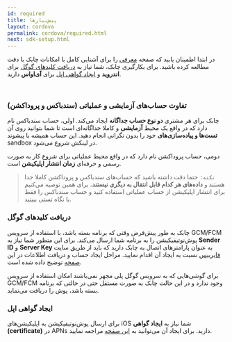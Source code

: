 ```yaml
---
id: required
title: پیش‌نیازها
layout: cordova
permalink: cordova/required.html
next: sdk-setup.html
---
```


در ابتدا اطمینان یابید که صفحه [معرفی](/cordova/introducing.html) را برای آشنایی کامل با امکانات چابک با دقت مطالعه کرده باشید. برای بکارگیری چابک، شما نیاز به [دریافت کلیدهای گوگل](/cordova/required.html#دریافت-کلیدهای-گوگل-برای-پوشنوتیفیکیشن-اندروید) برای **اندروید** و [ایجاد گواهی اپل](/cordova/required.html#ایجاد-گواهی-اپل-برای-پوشنوتیفیکیشن-آی‌اواس) برای **آی‌اواس** دارید.

<Br>

### تفاوت حساب‌های آزمایشی و عملیاتی (سندباکس و پروداکشن)

چابک برای هر مشتری **دو نوع حساب جداگانه** ایجاد می‌کند. اولی، حساب سندباکس نام دارد که در واقع یک محیط **آزمایشی** و کاملا جداگانه‌ای است تا شما بتوانید روی آن **تست‌ها و پیاده‌سازی‌های** خود را بدون نگرانی انجام دهید. این حساب همیشه با پیشوند sandbox در لینکش  شروع می‌شود.

دومی، حساب پروداکشن نام دارد که در واقع محیط عملیاتی برای شروع کار به صورت رسمی و حرفه‌ای **زمان انتشار اپلیکیشن** است. 

>`نکته:` حتما دقت داشته باشید که حساب‌های سندباکس و پروداکشن کاملا جدا هستند و **داده‌های هر کدام قابل انتقال به دیگری نیستند.** برای همین توصیه می‌کنیم برای انتشار اپلیکیشن از حساب عملیاتی استفاده کنید و حساب سندباکس را فقط با نگاه تستی ببینید.

### دریافت ‌کلیدهای گوگل

چابک به طور پیش‌فرض وقتی که برنامه بسته باشد، با استفاده از سرویس GCM/FCM پوش‌نوتیفیکیشن را به برنامه شما ارسال می‌کند. برای این منظور شما نیاز به **Sender ID** و **Server Key** به عنوان پارامترهای اتصال به چابک دارید که باید از طریق سایت [فایربیس](https://console.firebase.google.com) نسبت به ایجاد آن اقدام نمایید. مراحل ایجاد حساب و دریافت اطلاعات در این [صفحه](/android/required.html#دریافت-کلیدهای-گوگل) توضیح داده شده است.

برای گوشی‌هایی که به سرویس گوگل پلی مجهز نمی‌باشند امکان استفاده از سرویس GCM/FCM وجود ندارد و در این حالت چابک به صورت مستقل حتی در حالتی که برنامه بسته باشد، پوش را دریافت می‌نماید.


### ایجاد گواهی اپل

برای ارسال پوش‌نوتیفیکیشن به اپلیکیشن‌های iOS شما نیاز به **ایجاد گواهی (certificate)** در APNs دارید. برای ایجاد آن می‌توانید به [این صفحه](/ios/required.html#ایجاد-گواهی-اپل) مراجعه نمایید.
